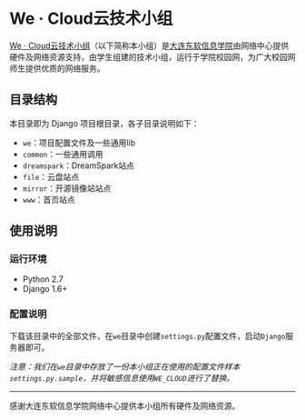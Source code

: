 # We · Cloud云技术小组

[We · Cloud云技术小组](http://we.neusoft.edu.cn)（以下简称本小组）是[大连东软信息学院](http://www.neusoft.edu.cn/)由网络中心提供硬件及网络资源支持，由学生组建的技术小组，运行于学院校园网，为广大校园网师生提供优质的网络服务。

## 目录结构

本目录即为 Django 项目根目录，各子目录说明如下：

* `we`：项目配置文件及一些通用lib
* `common`：一些通用调用
* `dreamspark`：DreamSpark站点
* `file`：云盘站点
* `mirror`：开源镜像站站点
* `www`：首页站点

## 使用说明

### 运行环境

* Python 2.7
* Django 1.6+

### 配置说明

下载该目录中的全部文件，在`we`目录中创建`settings.py`配置文件，启动`Django`服务器即可。

*注意：我们在`we`目录中存放了一份本小组正在使用的配置文件样本`settings.py.sample`，并将敏感信息使用`WE_CLOUD`进行了替换。*

- - -

感谢大连东软信息学院网络中心提供本小组所有硬件及网络资源。

